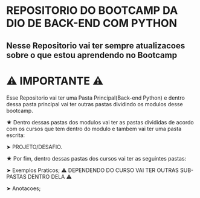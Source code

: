 # REPOSITORIO DO BOOTCAMP DA DIO DE BACK-END COM PYTHON


## Nesse Repositorio vai ter sempre atualizacoes sobre o que estou aprendendo no Bootcamp




# ⚠️ IMPORTANTE ⚠️

Esse Repositorio vai ter uma Pasta Principal(Back-end Python) e dentro dessa pasta principal vai ter outras pastas dividindo os modulos desse bootcamp.

★ Dentro dessas pastas dos modulos vai ter as pastas divididas de acordo com os cursos que tem dentro do modulo 
e tambem vai ter uma pasta escrita:

➤ PROJETO/DESAFIO.

★ Por fim, dentro dessas pastas dos cursos vai ter as seguintes pastas:

➤ Exemplos Praticos;
⚠️ DEPENDENDO DO CURSO VAI TER OUTRAS SUB-PASTAS DENTRO DELA ⚠️

➤ Anotacoes;

